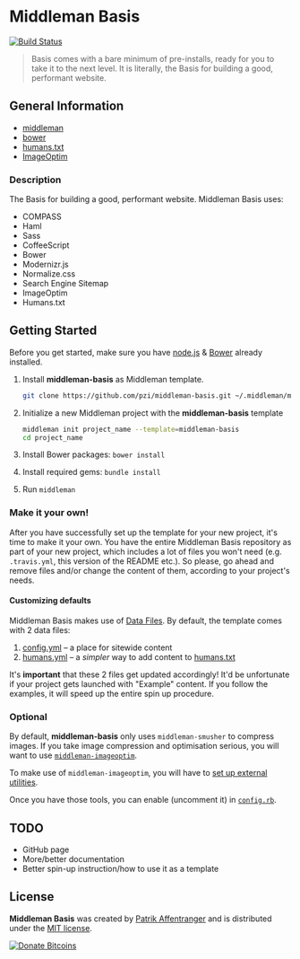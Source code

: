 # Middleman Basis

[![Build Status](https://travis-ci.org/pzi/middleman-basis.svg?branch=master)](https://travis-ci.org/pzi/middleman-basis)

> Basis comes with a bare minimum of pre-installs, ready for you to take it to the next level. 
It is literally, the Basis for building a good, performant website.


## General Information

 * [middleman][middleman-url]
 * [bower][bower-url]
 * [humans.txt][humanstxt-url]
 * [ImageOptim][imageoptim-url]


### Description

The Basis for building a good, performant website. Middleman Basis uses:

* COMPASS
* Haml
* Sass
* CoffeeScript
* Bower
* Modernizr.js
* Normalize.css
* Search Engine Sitemap
* ImageOptim
* Humans.txt


## Getting Started

Before you get started, make sure you have [node.js][nodejs-url] & [Bower][bower-url] already installed.

1. Install **middleman-basis** as Middleman template.

    ```bash
    git clone https://github.com/pzi/middleman-basis.git ~/.middleman/middleman-basis
    ```

2.  Initialize a new Middleman project with the **middleman-basis** template

    ```bash
    middleman init project_name --template=middleman-basis
    cd project_name
    ```

3. Install Bower packages: `bower install`

4. Install required gems: `bundle install`

5. Run `middleman`


### Make it your own!

After you have successfully set up the template for your new project, it's time to make it your own. You have the entire Middleman Basis repository as part of your new project, which includes a lot of files you won't need (e.g. `.travis.yml`, this version of the README etc.). So please, go ahead and remove files and/or change the content of them, according to your project's needs.

#### Customizing defaults

Middleman Basis makes use of [Data Files][middleman-data-files]. By default, the template comes with 2 data files:

1. [config.yml](data/config.yml) – a place for sitewide content
2. [humans.yml](data/humans.yml) – a *simpler* way to add content to [humans.txt][humanstxt-url]

It's **important** that these 2 files get updated accordingly! It'd be unfortunate if your project gets launched with "Example" content. If you follow the examples, it will speed up the entire spin up procedure.


### Optional

By default, **middleman-basis** only uses `middleman-smusher` to compress images. If you take image compression and optimisation serious, you will want to use [`middleman-imageoptim`](https://github.com/plasticine/middleman-imageoptim).

To make use of `middleman-imageoptim`, you will have to [set up external utilities][imageoptim-url].

Once you have those tools, you can enable (uncomment it) in [`config.rb`][imageoptim-config].


## TODO

* GitHub page
* More/better documentation
* Better spin-up instruction/how to use it as a template


## License

**Middleman Basis** was created by [Patrik Affentranger][pzi-url] and is distributed under the [MIT license](LICENSE).

[![Donate Bitcoins](https://www.coinbase.com/assets/buttons/donation_small.png)](https://www.coinbase.com/checkouts/e01471f6102ffb787ea81c6f8e5e922c)


[bower-url]: http://bower.io/
[nodejs-url]: http://nodejs.org/
[middleman-url]: http://middlemanapp.com/
[pzi-url]: http://patrikaffentranger.me
[humanstxt-url]: http://humanstxt.org/
[middleman-data-files]: https://middlemanapp.com/advanced/data_files/
[imageoptim-url]: https://github.com/toy/image_optim
[imageoptim-config]: config.rb#L66
